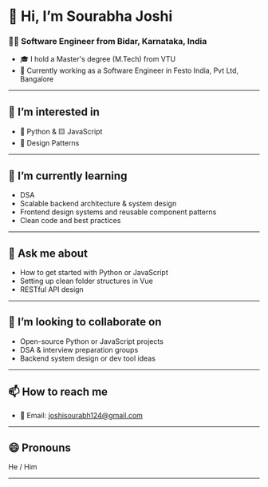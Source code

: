 # 👋 Hi, I’m Sourabha Joshi

### 🧑‍💻 Software Engineer from Bidar, Karnataka, India
- 🎓 I hold a Master's degree (M.Tech) from VTU
- 🏢 Currently working as a Software Engineer in Festo India, Pvt Ltd, Bangalore

---

## 👀 I’m interested in
- 🐍 Python & 🟨 JavaScript
- 🧠 Design Patterns

---

## 🌱 I’m currently learning
- DSA   
- Scalable backend architecture & system design  
- Frontend design systems and reusable component patterns
- Clean code and best practices  

---

## 💬 Ask me about
- How to get started with Python or JavaScript  
- Setting up clean folder structures in Vue  
- RESTful API design  

---

## 🤝 I’m looking to collaborate on
- Open-source Python or JavaScript projects  
- DSA & interview preparation groups  
- Backend system design or dev tool ideas  

---

## 📫 How to reach me
- 📧 Email: joshisourabh124@gmail.com

---

## 😄 Pronouns
He / Him

---

<!---
sourabhajoshi/sourabhajoshi is a ✨ special ✨ repository because its `README.md` (this file) appears on your GitHub profile.
You can click the Preview link to take a look at your changes.
--->


